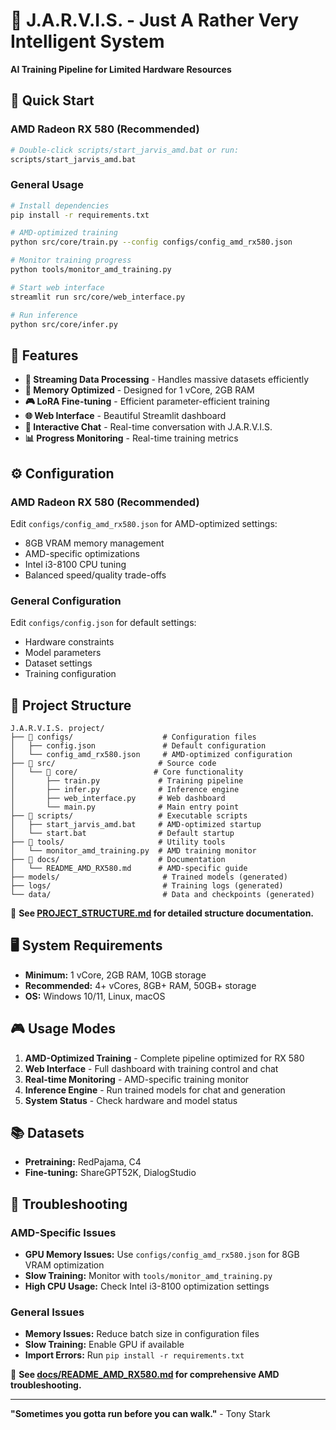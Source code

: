 # 🤖 J.A.R.V.I.S. - Just A Rather Very Intelligent System

**AI Training Pipeline for Limited Hardware Resources**

## 🚀 Quick Start

### AMD Radeon RX 580 (Recommended)
```bash
# Double-click scripts/start_jarvis_amd.bat or run:
scripts/start_jarvis_amd.bat
```

### General Usage
```bash
# Install dependencies
pip install -r requirements.txt

# AMD-optimized training
python src/core/train.py --config configs/config_amd_rx580.json

# Monitor training progress
python tools/monitor_amd_training.py

# Start web interface
streamlit run src/core/web_interface.py

# Run inference
python src/core/infer.py
```

## 🎯 Features

- **🔄 Streaming Data Processing** - Handles massive datasets efficiently
- **💾 Memory Optimized** - Designed for 1 vCore, 2GB RAM
- **🎮 LoRA Fine-tuning** - Efficient parameter-efficient training
- **🌐 Web Interface** - Beautiful Streamlit dashboard
- **💬 Interactive Chat** - Real-time conversation with J.A.R.V.I.S.
- **📊 Progress Monitoring** - Real-time training metrics

## ⚙️ Configuration

### AMD Radeon RX 580 (Recommended)
Edit `configs/config_amd_rx580.json` for AMD-optimized settings:
- 8GB VRAM memory management
- AMD-specific optimizations
- Intel i3-8100 CPU tuning
- Balanced speed/quality trade-offs

### General Configuration
Edit `configs/config.json` for default settings:
- Hardware constraints
- Model parameters
- Dataset settings
- Training configuration

## 📁 Project Structure

```
J.A.R.V.I.S. project/
├── 📁 configs/                    # Configuration files
│   ├── config.json               # Default configuration
│   └── config_amd_rx580.json     # AMD-optimized configuration
├── 📁 src/                       # Source code
│   └── 📁 core/                 # Core functionality
│       ├── train.py             # Training pipeline
│       ├── infer.py             # Inference engine
│       ├── web_interface.py     # Web dashboard
│       └── main.py              # Main entry point
├── 📁 scripts/                   # Executable scripts
│   ├── start_jarvis_amd.bat     # AMD-optimized startup
│   └── start.bat                # Default startup
├── 📁 tools/                     # Utility tools
│   └── monitor_amd_training.py  # AMD training monitor
├── 📁 docs/                      # Documentation
│   └── README_AMD_RX580.md      # AMD-specific guide
├── models/                       # Trained models (generated)
├── logs/                         # Training logs (generated)
└── data/                         # Data and checkpoints (generated)
```

📖 **See [PROJECT_STRUCTURE.md](PROJECT_STRUCTURE.md) for detailed structure documentation.**

## 🖥️ System Requirements

- **Minimum:** 1 vCore, 2GB RAM, 10GB storage
- **Recommended:** 4+ vCores, 8GB+ RAM, 50GB+ storage
- **OS:** Windows 10/11, Linux, macOS

## 🎮 Usage Modes

1. **AMD-Optimized Training** - Complete pipeline optimized for RX 580
2. **Web Interface** - Full dashboard with training control and chat
3. **Real-time Monitoring** - AMD-specific training monitor
4. **Inference Engine** - Run trained models for chat and generation
5. **System Status** - Check hardware and model status

## 📚 Datasets

- **Pretraining:** RedPajama, C4
- **Fine-tuning:** ShareGPT52K, DialogStudio

## 🔧 Troubleshooting

### AMD-Specific Issues
- **GPU Memory Issues:** Use `configs/config_amd_rx580.json` for 8GB VRAM optimization
- **Slow Training:** Monitor with `tools/monitor_amd_training.py`
- **High CPU Usage:** Check Intel i3-8100 optimization settings

### General Issues
- **Memory Issues:** Reduce batch size in configuration files
- **Slow Training:** Enable GPU if available
- **Import Errors:** Run `pip install -r requirements.txt`

📖 **See [docs/README_AMD_RX580.md](docs/README_AMD_RX580.md) for comprehensive AMD troubleshooting.**

---

**"Sometimes you gotta run before you can walk."** - Tony Stark 